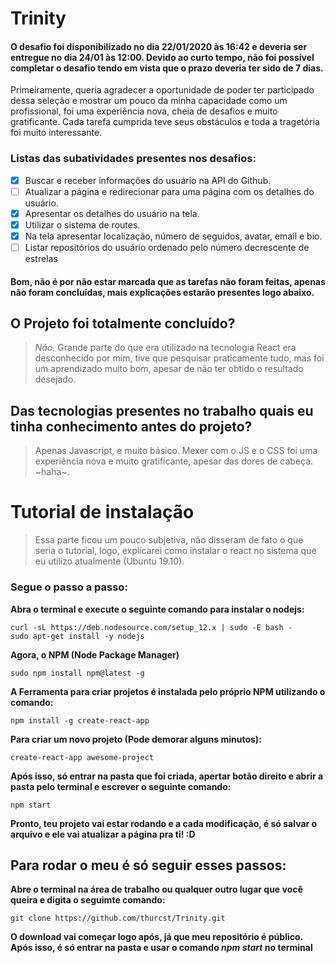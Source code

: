 # Trinity

#### O desafio foi disponibilizado no dia 22/01/2020 às 16:42 e deveria ser entregue no dia 24/01 às 12:00. Devido ao curto tempo, não foi possível completar o desafio tendo em vista que o prazo deveria ter sido de 7 dias.


 Primeiramente, queria agradecer a oportunidade de poder ter participado dessa seleção e mostrar um pouco da minha capacidade como um profissional, foi uma experiência nova, cheia de desafios e muito gratificante. Cada tarefa cumprida teve seus obstáculos e toda a tragetória foi muito interessante.

### Listas das subatividades presentes nos desafios:
- [x] Buscar e receber informações do usuário na API do Github.
- [ ] Atualizar a página e redirecionar para uma página com os detalhes do usuário.
- [x] Apresentar os detalhes do usuário na tela.
- [x] Utilizar o sistema de routes.
- [x] Na tela apresentar localização, número de seguidos, avatar, email e bio.
- [ ] Listar repositórios do usuário ordenado pelo número decrescente de estrelas

#### Bom, não é por não estar marcada que as tarefas não foram feitas, apenas não foram concluídas, mais explicações estarão presentes logo abaixo.

## O Projeto foi totalmente concluído?

> *Não.* Grande parte do que era utilizado na tecnologia React era desconhecido por mim, tive que pesquisar praticamente tudo, mas foi um aprendizado muito bom, apesar de não ter obtido o resultado desejado.


## Das tecnologias presentes no trabalho quais eu tinha conhecimento antes do projeto?

> Apenas Javascript, e muito básico. Mexer com o JS e o CSS foi uma experiência nova e muito gratificante, apesar das dores de cabeça. ~haha~.

# Tutorial de instalação
> Essa parte ficou um pouco subjetiva, não disseram de fato o que seria o tutorial, logo, explicarei como instalar o react no sistema que eu utilizo atualmente (Ubuntu 19.10).

### Segue o passo a passo:

**Abra o terminal e execute o seguinte comando para instalar o nodejs:**

```
curl -sL https://deb.nodesource.com/setup_12.x | sudo -E bash -
sudo apt-get install -y nodejs
```

**Agora, o NPM (Node Package Manager)**

```
sudo npm install npm@latest -g
```

**A Ferramenta para criar projetos é instalada pelo próprio NPM utilizando o comando:**

```
npm install -g create-react-app
```

**Para criar um novo projeto (Pode demorar alguns minutos):**

```
create-react-app awesome-project
```

**Após isso, só entrar na pasta que foi criada, apertar botão direito e abrir a pasta pelo terminal e escrever o seguinte comando:**

```
npm start
```

**Pronto, teu projeto vai estar rodando e a cada modificação, é só salvar o arquivo e ele vai atualizar a página pra ti! :D**

## Para rodar o meu é só seguir esses passos:

**Abre o terminal na área de trabalho ou qualquer outro lugar que você queira e digita o seguimte comando:**

```
git clone https://github.com/thurcst/Trinity.git
```

**O download vai começar logo após, já que meu repositório é público.**
**Após isso, é só entrar na pasta e usar o comando *npm start* no terminal**